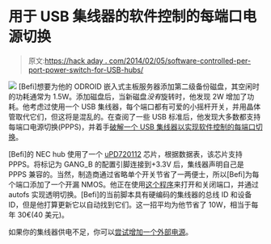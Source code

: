 # 用于 USB 集线器的软件控制的每端口电源切换

> 原文:[https://hack aday . com/2014/02/05/software-controlled-per-port-power-switch-for-USB-hubs/](https://hackaday.com/2014/02/05/software-controlled-per-port-power-switching-for-usb-hubs/)

![](../Images/8ead8f450be1ad54b43e88293a5274a0.png) [Befi]想要为他的 ODROID 嵌入式主板服务器添加第二级备份磁盘，其空闲时的功耗通常为 1.5W。添加磁盘后，当新磁盘*没有*旋转时，他发现 2W 增加了功耗。他考虑过使用一个 USB 集线器，每个端口都有可爱的小摇杆开关，并用晶体管取代它们，但这将是混乱的。在查阅了一些 USB 标准后，他发现大多数都支持每端口电源切换(PPPS)，并着手[破解一个 USB 集线器以实现软件控制的每端口切换](http://befinitiv.wordpress.com/2014/02/02/hacking-per-port-power-switching-to-an-usb-hub-2/http://befinitiv.wordpress.com/2014/02/02/hacking-per-port-power-switching-to-an-usb-hub-2/)。

[Befi]的 NEC hub 使用了一个 [uPD720112](http://www.datasheetdir.com/UPD720112+download) 芯片，根据数据表，该芯片支持 PPPS。将标记为 GANG_B 的配置引脚连接到+3.3V 后，集线器声明自己是 PPPS 兼容的。当然，制造商通过省略单个开关节省了一两便士，所以[Befi]为每个端口添加了一个开漏 NMOS。他正在使用[这个程序](http://www.advistatech.com/software/hub-ctrl-20060120.c)来打开和关闭端口，并通过 autofs 实现透明切换。[Befi]的当前脚本具有硬编码的集线器的总线 ID 和设备 ID，但是他打算更新它以自动找到它们。这一招平均为他节省了 10W，相当于每年 30€(40 美元)。

如果你的集线器供电不足，你可以[尝试增加一个外部电源](http://hackaday.com/2013/05/25/add-external-power-to-any-usb-hub/)。